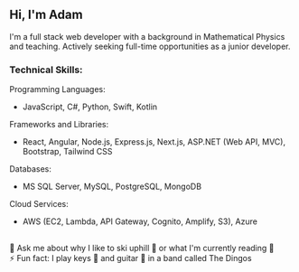 ## Hi, I'm Adam

I'm a full stack web developer with a background in Mathematical Physics and teaching. Actively seeking full-time opportunities as a junior developer.

### Technical Skills:

Programming Languages:
- JavaScript, C#, Python, Swift, Kotlin

Frameworks and Libraries:
- React, Angular, Node.js, Express.js, Next.js, ASP.NET (Web API, MVC), Bootstrap, Tailwind CSS

Databases:
- MS SQL Server, MySQL, PostgreSQL, MongoDB

Cloud Services:
- AWS (EC2, Lambda, API Gateway, Cognito, Amplify, S3), Azure

##

💬 Ask me about why I like to ski uphill 🎿 or what I'm currently reading 📖 <br>
⚡ Fun fact: I play keys 🎹 and guitar 🎸 in a band called The Dingos 


<!--
**adamrodrigues11/adamrodrigues11** is a ✨ _special_ ✨ repository because its `README.md` (this file) appears on your GitHub profile.

Here are some ideas to get you started:

- 🔭 I’m currently working on ...
- 🌱 I’m currently learning ...
- 👯 I’m looking to collaborate on ...
- 🤔 I’m looking for help with ...
- 💬 Ask me about ...
- 📫 How to reach me: ...
- 😄 Pronouns: ...
- ⚡ Fun fact: ...
-->
